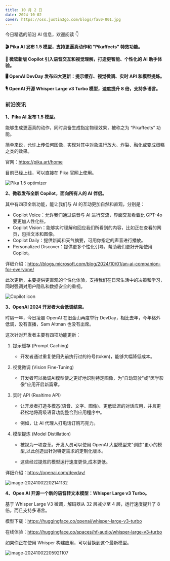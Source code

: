 ```yaml
---
title: 10 月 2 日
date: 2024-10-02
cover: https://oss.justin3go.com/blogs/fav0-001.jpg
---
```


今日精选的前沿 AI 信息，欢迎阅读 👇

**🎬 Pika AI 发布 1.5 模型，支持更逼真动作和 "Pikaffects" 特效功能。**

**🤖 微软新版 Copilot 引入语音交互和视觉理解，打造更智能、个性化的 AI 助手体验。**

**🖥️ OpenAI DevDay 发布四大更新：提示缓存、视觉微调、实时 API 和模型提炼。**

**🎙️ OpenAI 开源 Whisper Large v3 Turbo 模型，速度提升 8 倍，支持多语言。**



### 前沿资讯

**1、Pika AI 发布 1.5 模型。**

能够生成更逼真的动作，同时具备生成指定物理效果，被称之为 “Pikaffects” 功能。

简单来说，允许上传任何图像，实现对其中对象进行放大、炸裂、融化或变成蛋糕之类的效果。

官网：https://pika.art/home

目前已经上线，可以直接在 Pika 官网上使用。

![Pika 1.5 optimizer](https://cdn.jsdelivr.net/gh/freelander/oss@master/ai-daily/2024-10-02/Pika%201.5%20optimizer.gif)

**2、微软发布全新 Copilot，面向所有人的 AI 伴侣。**

其中有四项全新功能，能让我们与 AI 的互动更加自然和直观，分别是：

- Copilot Voice：允许我们通过语音与 AI 进行交流，界面交互看着比 GPT-4o 要更加人性化些。
- Copilot Vision：能够实时理解和回应我们所看到的内容，比如正在查看的网页，包括文本和图像。
- Copilot Daily：提供新闻和天气摘要，可用你指定的声音进行播放。
- Personalized Discover：提供更多个性化引导，帮助我们更好开始使用 Copilot。

详细介绍：https://blogs.microsoft.com/blog/2024/10/01/an-ai-companion-for-everyone/

此次更新，主要提供更直观的个性化体验，支持我们在日常生活中的决策和学习，同时强调对用户隐私和数据安全的重视。

![Copilot icon](https://cdn.jsdelivr.net/gh/freelander/oss@master/ai-daily/2024-10-02/Copilot-Manifesto-Hero-IconOnly-Final.png)

**3、OpenAI 2024 开发者大会低调结束。**

时隔一年，今日凌晨 OpenAI 在旧金山再度举行 DevDay，相比去年，今年格外低调，没有直播，Sam Altman 也没有出席。

这次针对开发者主要有四项功能更新：

1. 提示缓存 (Prompt Caching)
   - 开发者通过重复使用先前执行过的符号(token)，能够大幅降低成本。

2. 视觉微调 (Vision Fine-Tuning)
   - 开发者可以微调AI模型使之更好地识别特定图像，为"自动驾驶"或"医学影像"应用开启新篇章。

3. 实时 API (Realtime API)

   - 让开发者打造多模态(语音、文字、图像)、更低延迟的对话应用，并且更轻松地将高级语音功能整合到应用程序中。

   - 例如，让 AI 代理人打电话订购巧克力。

4. 模型提炼 (Model Distillation)

   - 被视为一项变革。开发人员可以使用 OpenAI 大型模型来"训练"更小的模型,以此创造出针对特定需求的定制化版本。

   - 这些经过提炼的模型运行速度更快,成本更低。

详细介绍：https://openai.com/devday/

![image-20241002202141132](https://cdn.jsdelivr.net/gh/freelander/oss@master/ai-daily/2024-10-02/image-20241002202141132.png)

**4、Open AI 开源一个新的语音转文本模型：Whisper Large v3 Turbo。**

基于 Whisper Large V3 微调，解码器从 32 层减少至 4 层，运行速度提升了 8 倍，而且支持多语言。

模型下载：https://huggingface.co/openai/whisper-large-v3-turbo

在线体验：https://huggingface.co/spaces/hf-audio/whisper-large-v3-turbo

如果你正在使用 Whisper 构建应用，可以替换到这个最新模型。

![image-20241002205921107](https://cdn.jsdelivr.net/gh/freelander/oss@master/ai-daily/2024-10-02/image-20241002205921107.png)